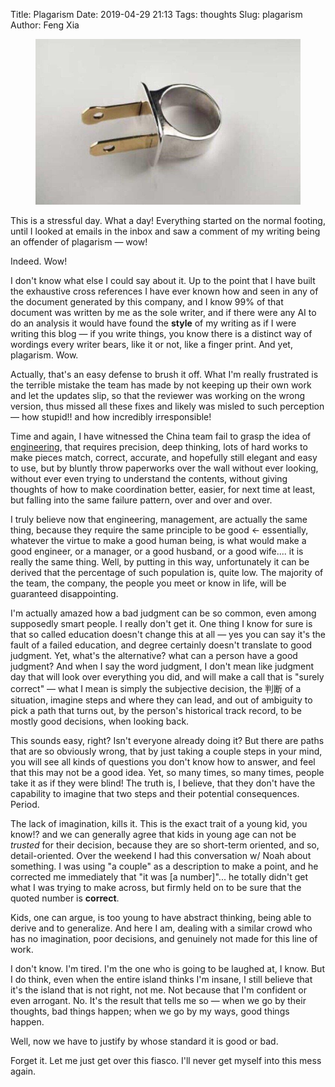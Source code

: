 Title: Plagarism
Date: 2019-04-29 21:13
Tags: thoughts
Slug: plagarism
Author: Feng Xia

<figure class="col l6 m6 s12">
  <img src="/images/ring.jpg"/>
</figure>


This is a stressful day. What a day! Everything started on the normal
footing, until I looked at emails in the inbox and saw a comment of my
writing being an offender of plagarism &mdash; wow!

Indeed. Wow!

I don't know what else I could say about it. Up to the point that I
have built the exhaustive cross references I have ever known how and
seen in any of the document generated by this company, and I know 99%
of that document was written by me as the sole writer, and if there
were any AI to do an analysis it would have found the **style** of my
writing as if I were writing this blog &mdash; if you write things,
you know there is a distinct way of wordings every writer bears, like
it or not, like a finger print. And yet, plagarism. Wow.

Actually, that's an easy defense to brush it off. What I'm really
frustrated is the terrible mistake the team has made by not keeping up
their own work and let the updates slip, so that the reviewer was
working on the wrong version, thus missed all these fixes and likely
was misled to such perception &mdash; how stupid!! and how incredibly
irresponsible!

Time and again, I have witnessed the China team fail to grasp the idea
of [engineering][1], that requires precision, deep thinking, lots of
hard works to make pieces match, correct, accurate, and hopefully
still elegant and easy to use, but by bluntly throw paperworks over
the wall without ever looking, without ever even trying to understand
the contents, without giving thoughts of how to make coordination
better, easier, for next time at least, but falling into the same
failure pattern, over and over and over.

I truly believe now that engineering, management, are actually the
same thing, because they require the same principle to be good &larr;
essentially, whatever the virtue to make a good human being, is what
would make a good engineer, or a manager, or a good husband, or a good
wife.... it is really the same thing. Well, by putting in this way,
unfortunately it can be derived that the percentage of such population
is, quite low. The majority of the team, the company, the people you
meet or know in life, will be guaranteed disappointing. 

I'm actually amazed how a bad judgment can be so common, even among
supposedly smart people. I really don't get it. One thing I know for
sure is that so called education doesn't change this at all &mdash;
yes you can say it's the fault of a failed education, and degree
certainly doesn't translate to good judgment. Yet, what's the
alternative? what can a person have a good judgment? And when I say
the word judgment, I don't mean like judgment day that will look over
everything you did, and will make a call that is "surely correct"
&mdash; what I mean is simply the subjective decision, the 判断 of a
situation, imagine steps and where they can lead, and out of ambiguity
to pick a path that turns out, by the person's historical track
record, to be mostly good decisions, when looking back.

This sounds easy, right? Isn't everyone already doing it? But there
are paths that are so obviously wrong, that by just taking a couple
steps in your mind, you will see all kinds of questions you don't know
how to answer, and feel that this may not be a good idea. Yet, so many
times, so many times, people take it as if they were blind! The truth
is, I believe, that they don't have the capability to imagine that two
steps and their potential consequences. Period. 

The lack of imagination, kills it. This is the exact trait of a young
kid, you know!? and we can generally agree that kids in young age can
not be _trusted_ for their decision, because they are so short-term
oriented, and so, detail-oriented. Over the weekend I had this
conversation w/ Noah about something. I was using "a couple" as a
description to make a point, and he corrected me immediately that "it
was [a number]"... he totally didn't get what I was trying to make
across, but firmly held on to be sure that the quoted number is
**correct**. 

Kids, one can argue, is too young to have abstract thinking, being
able to derive and to generalize. And here I am, dealing with a
similar crowd who has no imagination, poor decisions, and genuinely
not made for this line of work.

I don't know. I'm tired. I'm the one who is going to be laughed at, I
know. But I do think, even when the entire island thinks I'm insane, I
still believe that it's the island that is not right, not me. Not
because that I'm confident or even arrogant. No. It's the result that
tells me so &mdash; when we go by their thoughts, bad things happen;
when we go by my ways, good things happen.

Well, now we have to justify by whose standard it is good or bad.

Forget it. Let me just get over this fiasco. I'll never get myself
into this mess again.

[1]: {filename}/thoughts/what%20is%20engineering.md

